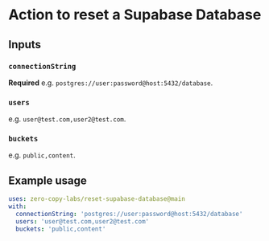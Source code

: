 # Action to reset a Supabase Database 

## Inputs

### `connectionString`

**Required** e.g. `postgres://user:password@host:5432/database`.

### `users`

e.g. `user@test.com,user2@test.com`.

### `buckets`

e.g. `public,content`.

## Example usage

```yaml
uses: zero-copy-labs/reset-supabase-database@main
with:
  connectionString: 'postgres://user:password@host:5432/database'
  users: 'user@test.com,user2@test.com'
  buckets: 'public,content'
```
